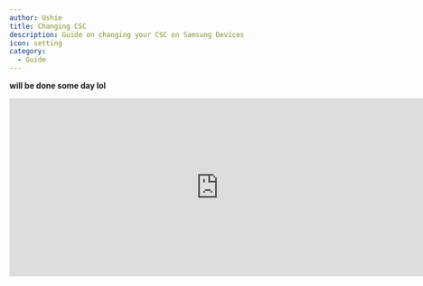 ```yaml
---
author: Ushie
title: Changing CSC
description: Guide on changing your CSC on Samsung Devices
icon: setting
category:
  - Guide
---
```


**will be done some day lol**

<iframe width="740" height="315" src="https://www.youtube.com/embed/0o9mjhf0Rd0" title="YouTube video player" frameborder="0" allow="accelerometer; autoplay; clipboard-write; encrypted-media; gyroscope; picture-in-picture" allowfullscreen></iframe>